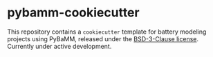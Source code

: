 # pybamm-cookiecutter

<!-- TODO: configure badges -->

<!-- [![Actions Status][actions-badge]][actions-link]
[![Documentation Status][rtd-badge]][rtd-link]

[![PyPI version][pypi-version]][pypi-link]
[![Conda-Forge][conda-badge]][conda-link]
[![PyPI platforms][pypi-platforms]][pypi-link]

[![GitHub Discussions][github-discussions-badge]][github-discussions-link]

[actions-badge]:            https://github.com/pybamm-team/pybamm-cookiecutter/workflows/CI/badge.svg
[actions-link]:             https://github.com/pybamm-team/pybamm-cookiecutter/actions
[conda-badge]:              https://img.shields.io/conda/vn/conda-forge/pybamm-cookiecutter
[conda-link]:               https://github.com/conda-forge/pybamm-cookiecutter-feedstock
[github-discussions-badge]: https://img.shields.io/static/v1?label=Discussions&message=Ask&color=blue&logo=github
[github-discussions-link]:  https://github.com/pybamm-team/pybamm-cookiecutter/discussions
[pypi-link]:                https://pypi.org/project/pybamm-cookiecutter/
[pypi-platforms]:           https://img.shields.io/pypi/pyversions/pybamm-cookiecutter
[pypi-version]:             https://img.shields.io/pypi/v/pybamm-cookiecutter
[rtd-badge]:                https://readthedocs.org/projects/pybamm-cookiecutter/badge/?version=latest
[rtd-link]:                 https://pybamm-cookiecutter.readthedocs.io/en/latest/?badge=latest -->

This repository contains a `cookiecutter` template for battery modeling projects using PyBaMM, released under the [BSD-3-Clause license](LICENSE). Currently under active development.
